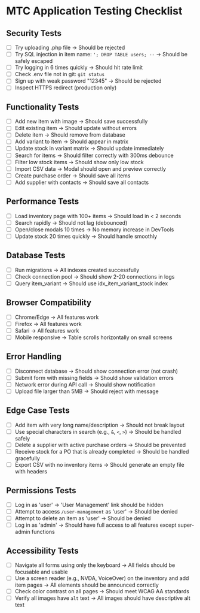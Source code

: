 # MTC Application Testing Checklist

## Security Tests
- [ ] Try uploading .php file → Should be rejected
- [ ] Try SQL injection in item name: `'; DROP TABLE users; --` → Should be safely escaped
- [ ] Try logging in 6 times quickly → Should hit rate limit
- [ ] Check .env file not in git: `git status`
- [ ] Sign up with weak password "12345" → Should be rejected
- [ ] Inspect HTTPS redirect (production only)

## Functionality Tests
- [ ] Add new item with image → Should save successfully
- [ ] Edit existing item → Should update without errors
- [ ] Delete item → Should remove from database
- [ ] Add variant to item → Should appear in matrix
- [ ] Update stock in variant matrix → Should update immediately
- [ ] Search for items → Should filter correctly with 300ms debounce
- [ ] Filter low stock items → Should show only low stock
- [ ] Import CSV data → Modal should open and preview correctly
- [ ] Create purchase order → Should save all items
- [ ] Add supplier with contacts → Should save all contacts

## Performance Tests
- [ ] Load inventory page with 100+ items → Should load in < 2 seconds
- [ ] Search rapidly → Should not lag (debounced)
- [ ] Open/close modals 10 times → No memory increase in DevTools
- [ ] Update stock 20 times quickly → Should handle smoothly

## Database Tests
- [ ] Run migrations → All indexes created successfully
- [ ] Check connection pool → Should show 2-20 connections in logs
- [ ] Query item_variant → Should use idx_item_variant_stock index

## Browser Compatibility
- [ ] Chrome/Edge → All features work
- [ ] Firefox → All features work
- [ ] Safari → All features work
- [ ] Mobile responsive → Table scrolls horizontally on small screens

## Error Handling
- [ ] Disconnect database → Should show connection error (not crash)
- [ ] Submit form with missing fields → Should show validation errors
- [ ] Network error during API call → Should show notification
- [ ] Upload file larger than 5MB → Should reject with message

## Edge Case Tests
- [ ] Add item with very long name/description → Should not break layout
- [ ] Use special characters in search (e.g., `&`, `<`, `>`) → Should be handled safely
- [ ] Delete a supplier with active purchase orders → Should be prevented
- [ ] Receive stock for a PO that is already completed → Should be handled gracefully
- [ ] Export CSV with no inventory items → Should generate an empty file with headers

## Permissions Tests
- [ ] Log in as 'user' → 'User Management' link should be hidden
- [ ] Attempt to access `/user-management` as 'user' → Should be denied
- [ ] Attempt to delete an item as 'user' → Should be denied
- [ ] Log in as 'admin' → Should have full access to all features except super-admin functions

## Accessibility Tests
- [ ] Navigate all forms using only the keyboard → All fields should be focusable and usable
- [ ] Use a screen reader (e.g., NVDA, VoiceOver) on the inventory and add item pages → All elements should be announced correctly
- [ ] Check color contrast on all pages → Should meet WCAG AA standards
- [ ] Verify all images have `alt` text → All images should have descriptive alt text

